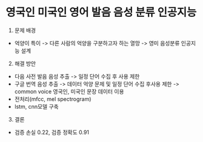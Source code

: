 # 영국인 미국인 영어 발음 음성 분류 인공지능

1. 문제 배경
- 억양이 특이 -> 다른 사람의 억양을 구분하고자 하는 열망 -> 영미 음성분류 인공지능 설계
2. 해결 방안
- 다음 사전 발음 음성 추출 -> 일정 단어 수집 후 사용 제한
- 구글 번역 음성 추출 -> 데이터 억양 문제 및 일정 단어 수집 후사용 제한
-> common voice 영국인, 미국인 문장 데이터 이용
- 전처리(mfcc, mel spectrogram)
- lstm, cnn모델 구축
3. 결론
- 검증 손실 0.22, 검증 정확도 0.91
